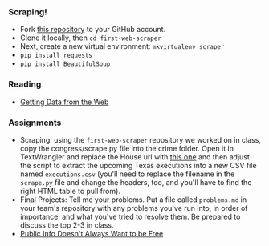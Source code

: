### Scraping!

  * Fork [this repository](https://github.com/SMPA3193/first-web-scraper) to your GitHub account.
  * Clone it locally, then `cd first-web-scraper`
  * Next, create a new virtual environment: `mkvirtualenv scraper`
  * `pip install requests`
  * `pip install BeautifulSoup`

### Reading

  * [Getting Data from the Web](http://datajournalismhandbook.org/1.0/en/getting_data_3.html)


### Assignments

  * Scraping: using the `first-web-scraper` repository we worked on in class, copy the congress/scrape.py file into the crime folder. Open it in TextWrangler and replace the House url with [this one](http://www.tdcj.state.tx.us/death_row/dr_scheduled_executions.html) and then adjust the script to extract the upcoming Texas executions into a new CSV file named `executions.csv` (you'll need to replace the filename in the `scrape.py` file and change the headers, too, and you'll have to find the right HTML table to pull from).
  * Final Projects: Tell me your problems. Put a file called `problems.md` in your team's repository with any problems you've run into, in order of importance, and what you've tried to resolve them. Be prepared to discuss the top 2-3 in class.
  * [Public Info Doesn't Always Want to be Free](https://source.opennews.org/en-US/learning/public-info-doesnt-always-want-be-free/)
